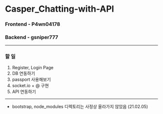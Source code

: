 Casper_Chatting-with-API
===========================

### Frontend - P4wn04178
### Backend - gsniper777


---
### 할 일

1. Register, Login Page
2. DB 연동하기
3. passport 사용해보기
4. socket.io + @ 구현
5. API 연동하기

---
- bootstrap, node_modules 디렉토리는 사정상 올라가지 않았음 (21.02.05)
